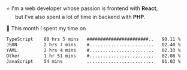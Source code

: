 ⭐ I'm a web developer whose passion is frontend with <b>React</b>,<br/>
&nbsp; &nbsp; &nbsp; but I've also spent a lot of time in backend with <b>PHP</b>.

📅 This month I spent my time on

<!--START_SECTION:waka-->

```txt
TypeScript    80 hrs 5 mins   #######################..   90.11 %
JSON          2 hrs 7 mins    #........................   02.40 %
YAML          2 hrs 4 mins    #........................   02.33 %
Other         1 hr 51 mins    #........................   02.08 %
JavaScript    54 mins         .........................   01.03 %
```

<!--END_SECTION:waka-->
